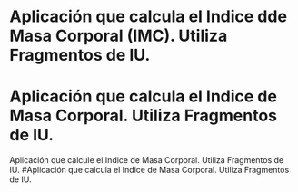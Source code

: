 # Aplicación que calcula el Indice dde Masa Corporal (IMC). Utiliza Fragmentos de IU.
# Aplicación que calcula el Indice de Masa Corporal. Utiliza Fragmentos de IU.
Aplicación que calcule el Indice de Masa Corporal. Utiliza Fragmentos de IU.
#Aplicación que calcula el Indice de Masa Corporal. Utiliza Fragmentos de IU.

